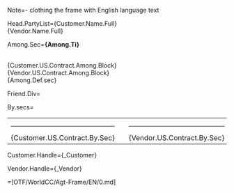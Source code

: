 Note=- clothing the frame with English language text

Head.PartyList={Customer.Name.Full}<br>{Vendor.Name.Full}

Among.Sec=<b>{Among.Ti}</b><br><br><ul type="none" style="padding-left: 0"><li>{Customer.US.Contract.Among.Block}<br></li><li>{Vendor.US.Contract.Among.Block}<br></li><li>{Among.Def.sec}</li></ul>

Friend.Div=</i>

By.secs=<table><tr><td valign="top" width="300px"><hr>{Customer.US.Contract.By.Sec}</td><td width="100px"></td><td valign="top" width="300px"><hr>{Vendor.US.Contract.By.Sec}</td></tr></table>

Customer.Handle={_Customer}

Vendor.Handle={_Vendor}

=[OTF/WorldCC/Agt-Frame/EN/0.md]
